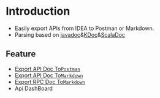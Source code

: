 # Introduction

- Easily export APIs from IDEA to Postman or Markdown.
- Parsing based on [javadoc](./docs.md#Javadoc)&[KDoc](./docs.md#KDoc)&[ScalaDoc](./docs.md#ScalaDoc)

## Feature

- [Export API Doc To`Postman`](export2postman.md)
- [Export API Doc To`Markdown`](export2markdown.md)
- [Export RPC Doc To`Markdown`](export_rpc.md)
- Api DashBoard

